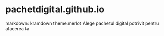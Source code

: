 # pachetdigital.github.io
markdown: kramdown
theme:merlot
Alege pachetul digital potrivit pentru afacerea ta

